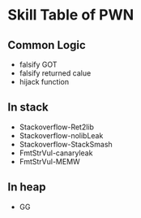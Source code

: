 # Skill Table of PWN
## Common Logic
- falsify GOT
- falsify returned calue
- hijack function
## In stack
- Stackoverflow-Ret2lib
- Stackoverflow-nolibLeak
- Stackoverflow-StackSmash
- FmtStrVul-canaryleak
- FmtStrVul-MEMW
## In heap
- GG